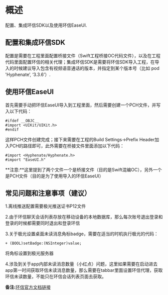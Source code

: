 # 概述

配置、集成环信SDK以及使用环信EaseUI.

## 配置和集成环信SDK

配置是需要在工程里面配置桥接文件（Swift工程桥接OC代码文件），以及在工程代码里面配置环信的相关代理；集成环信SDK是需要将环信SDK导入工程，在导入的时候建议导入包含有视频语音通话的版本，并指定到某个版本号（比如 pod 'Hyphenate’, ‘3.3.6’）.

## 使用环信EaseUI

首先需要手动把环信EaseUI导入到工程里面，然后需要创建一个PCH文件，并写入以下代码：

```
#ifdef __OBJC__
#import <UIKit/UIKit.h>
#endif
```
这样PCH文件创建完成；接下来需要在工程的Build Settings->Prefix Header加入PCH的路径即可，此外需要在桥接文件里面添加以下代码：

```
#import <Hyphenate/Hyphenate.h>
#import "EaseUI.h"
```
**注意:**这里提到了两个文件一个是桥接文件（目的是Swift混编OC），另外一个是PCH文件（目的是为了使用导入的环信EaseUI）

## 常见问题和注意事项（建议）

1.离线推送配置需要极光推送证书P12文件

2.由于环信聊天会话列表存放在移动设备的本地数据库，那么每次账号退出登录和登录的时候都需要同时退出和登录环信

3.关于极光设置桌面未读消息角标badge，需要在适当的时机执行极光的代码：

```
+ (BOOL)setBadge:(NSInteger)value;
```
将角标设置到极光服务器

4.涉及到关于app内部未读消息数量（小红点）问题，这里如果需要在启动进去app第一时间获取环信未读消息数量，那么需要在tabbar里面设置环信代理，获取环信未读数量，不能只在环信会话列表页面去获取。

**备注:**[环信官方文档链接](http://docs.easemob.com/im/start)
